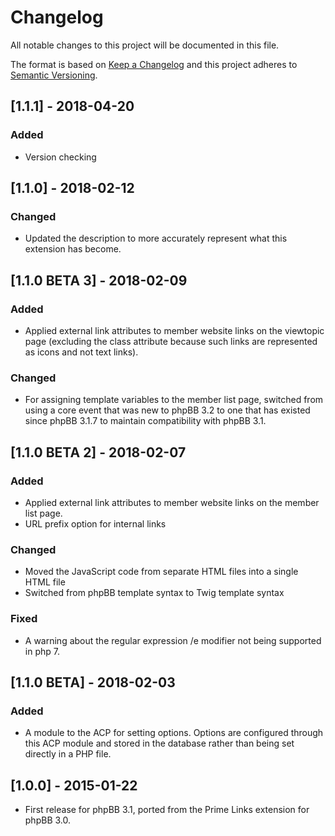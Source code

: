 # Changelog
All notable changes to this project will be documented in this file.

The format is based on [Keep a Changelog](http://keepachangelog.com/en/1.0.0/)
and this project adheres to [Semantic Versioning](http://semver.org/spec/v2.0.0.html).

## [1.1.1] - 2018-04-20
### Added
- Version checking

## [1.1.0] - 2018-02-12
### Changed
- Updated the description to more accurately represent what this extension has become.

## [1.1.0 BETA 3] - 2018-02-09
### Added
- Applied external link attributes to member website links on the viewtopic page (excluding the class attribute because such links are represented as icons and not text links).

### Changed
- For assigning template variables to the member list page, switched from using a core event that was new to phpBB 3.2 to one that has existed since phpBB 3.1.7 to maintain compatibility with phpBB 3.1.

## [1.1.0 BETA 2] - 2018-02-07
### Added
- Applied external link attributes to member website links on the member list page.
- URL prefix option for internal links

### Changed
- Moved the JavaScript code from separate HTML files into a single HTML file
- Switched from phpBB template syntax to Twig template syntax

### Fixed
- A warning about the regular expression /e modifier not being supported in php 7.


## [1.1.0 BETA] - 2018-02-03
### Added
- A module to the ACP for setting options. Options are configured through this ACP module and stored in the database rather than being set directly in a PHP file.

## [1.0.0] - 2015-01-22
- First release for phpBB 3.1, ported from the Prime Links extension for phpBB 3.0.